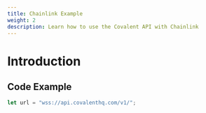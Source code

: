 ```yaml
---
title: Chainlink Example
weight: 2
description: Learn how to use the Covalent API with Chainlink 
---
```



# Introduction


## Code Example


```jsx
let url = "wss://api.covalenthq.com/v1/";

```
